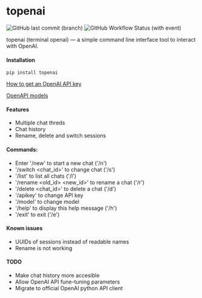 # topenai
![GitHub last commit (branch)](https://img.shields.io/github/last-commit/vladzima/topenai/master) ![GitHub Workflow Status (with event)](https://img.shields.io/github/actions/workflow/status/vladzima/topenai/release.yml)

topenai (terminal openai) — a simple command line interface tool to interact with OpenAI.

#### Installation

`pip install topenai`

[How to get an OpenAI API key](https://help.openai.com/en/articles/4936850-where-do-i-find-my-api-key)

[OpenAPI models](https://platform.openai.com/docs/models)

#### Features

- Multiple chat threds
- Chat history
- Rename, delete and switch sessions


#### Commands:
- Enter '/new' to start a new chat ('/n')
- '/switch <chat_id>' to change chat ('/s')
- '/list' to list all chats ('/l')
- '/rename <old_id> <new_id>' to rename a chat ('/r')
- '/delete <chat_id>' to delete a chat ('/d')
- '/apikey' to change API key
- '/model' to change model
- '/help' to display this help message ('/h')
- '/exit' to exit ('/e')

#### Known issues
- UUIDs of sessions instead of readable names
- Rename is not working

#### TODO
- Make chat history more accesible
- Allow OpenAI API fune-tuning parameters
- Migrate to official OpenAI python API client